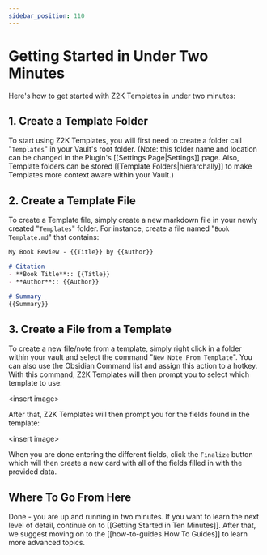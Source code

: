 ```yaml
---
sidebar_position: 110
---
```


# Getting Started in Under Two Minutes
Here's how to get started with Z2K Templates in under two minutes:

## 1. Create a Template Folder
To start using Z2K Templates, you will first need to create a folder call "`Templates`" in your Vault's root folder. (Note: this folder name and location can be changed in the Plugin's [[Settings Page|Settings]] page. Also, Template folders can be stored [[Template Folders|hierarchally]] to make Templates more context aware within your Vault.)

## 2. Create a Template File
To create a Template file, simply create a new markdown file in your newly created "`Templates`" folder. For instance, create a file named "`Book Template.md`" that contains:

```markdown
My Book Review - {{Title}} by {{Author}}

# Citation
- **Book Title**:: {{Title}}
- **Author**:: {{Author}}

# Summary
{{Summary}}

```

## 3. Create a File from a Template
To create a new file/note from a template, simply right click in a folder within your vault and select the command "`New Note From Template`". You can also use the Obsidian Command list and assign this action to a hotkey. With this command, Z2K Templates will then prompt you to select which template to use:

\<insert image\>

After that, Z2K Templates will then prompt you for the fields found in the template:

\<insert image\>

When you are done entering the different fields, click the `Finalize` button which will then create a new card with all of the fields filled in with the provided data. 

## Where To Go From Here
Done - you are up and running in two minutes. If you want to learn the next level of detail, continue on to [[Getting Started in Ten Minutes]]. After that, we suggest moving on to the [[how-to-guides|How To Guides]] to learn more advanced topics. 
